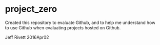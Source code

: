 # project_zero

Created this repository to evaluate Github, and to help me understand how to use Github when evaluating projects hosted on Github.

Jeff Rivett
2016Apr02
